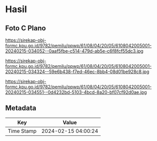 # Hasil

## Foto C Plano

https://sirekap-obj-formc.kpu.go.id/9782/pemilu/ppwp/61/08/04/20/05/6108042005001-20240215-034052--0aaf5fbe-c514-479d-ab5e-c6f8fcf55dc3.jpg

https://sirekap-obj-formc.kpu.go.id/9782/pemilu/ppwp/61/08/04/20/05/6108042005001-20240215-034324--59e6b438-f7ed-46ec-8bb4-08d01be928c8.jpg

https://sirekap-obj-formc.kpu.go.id/9782/pemilu/ppwp/61/08/04/20/05/6108042005001-20240215-034551--0d4232bd-5103-4bcd-8a20-bf07cf92d0ae.jpg


## Metadata

| Key        | Value               |
| ---------- | ------------------- |
| Time Stamp | 2024-02-15 04:00:24 |



